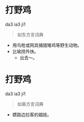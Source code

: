 # 打野鸡
da3 ia3 ji1
> 如东方言词典
- 用鸟枪或网具捕猎雉鸡等野生动物。
- 比喻捞外快。
  - 出去～。

# 打野鸡
da3 ia3 ji1
> 如皋方言词典
- 嫖路边拉客的娼妓。
